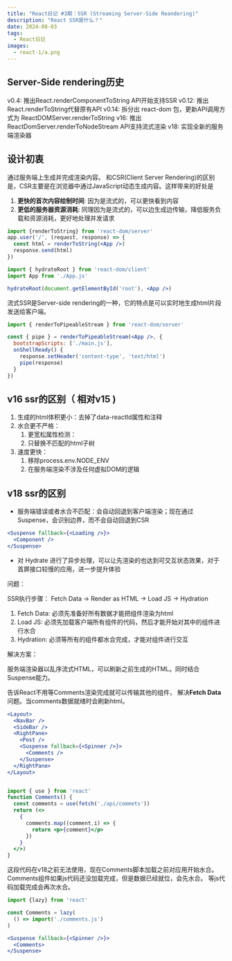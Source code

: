 ```yaml
---
title: "React日记 #3期：SSR (Streaming Server-Side Reandering)"
description: "React SSR是什么？"
date: 2024-08-03
tags:
  - React日记
images:
  - react-1/a.png
---
```


## Server-Side rendering历史

v0.4: 推出React.renderComponentToString API开始支持SSR
v0.12: 推出React.renderToString代替原有API
v0.14: 拆分出 react-dom 包，更新API调用方式为 ReactDOMServer.renderToString
v16: 推出ReactDomServer.renderToNodeStream API支持流式渲染
v18: 实现全新的服务端渲染器

## 设计初衷

通过服务端上生成并完成渲染内容。 和CSR(Client Server Rendering)的区别是，CSR主要是在浏览器中通过JavaScript动态生成内容。这样带来的好处是

1. **更快的首次内容绘制时间**: 因为是流式的，可以更快看到内容
2. **更低的服务器资源消耗**: 同理因为是流式的，可以边生成边传输，降低服务负载和资源消耗，更好地处理并发请求

```jsx
import {renderToString} from 'react-dom/server'
app.user('/', (request, response) => {
  const html = renderToString(<App />)
  response.send(html)
})
```

```jsx
import { hydrateRoot } from 'react-dom/client'
import App from './App.js'

hydrateRoot(document.getElementById('root'), <App />)
```

流式SSR是Server-side rendering的一种，它的特点是可以实时地生成html片段发送给客户端。

```jsx
import { renderToPipeableStream } from 'react-dom/server'

const { pipe } = renderToPipeableStream(<App />, {
  bootstrapScripts: ['./main.js'],
  onShellReady() {
    response.setHeader('content-type', 'text/html')
    pipe(response)
  }
})
```

## v16 ssr的区别（ 相对v15 )

1. 生成的html体积更小：去掉了data-reactId属性和注释
2. 水合更不严格：
   1. 更宽松属性检测：
   2. 只替换不匹配的html子树
3. 速度更快：
   1. 移除process.env.NODE_ENV
   2. 在服务端渲染不涉及任何虚拟DOM的逻辑

## v18 ssr的区别

- 服务端错误或者水合不匹配：会自动回退到客户端渲染；现在通过Suspense，会识别边界，而不会自动回退到CSR

```jsx
<Suspense fallback={<Loading />}>
  <Component />
</Suspense>
```

- 对 Hydrate 进行了异步处理，可以让先渲染的也达到可交互状态效果，对于首屏接口较慢的应用，进一步提升体验

问题：

SSR执行步骤： Fetch Data -> Render as HTML -> Load JS -> Hydration

1. Fetch Data: 必须先准备好所有数据才能把组件渲染为html
2. Load JS: 必须先加载客户端所有组件的代码，然后才能开始对其中的组件进行水合
3. Hydration: 必须等所有的组件都水合完成，才能对组件进行交互

解决方案：

服务端渲染器以乱序流式HTML，可以刷新之前生成的HTML。同时结合Suspense能力。

<Suspense>告诉React不用等Comments渲染完成就可以传输其他的组件， 解决**Fetch Data** 问题。当comments数据就绪时会刷新html。

```jsx
<Layout>
  <NavBar />
  <SideBar />
  <RightPane>
    <Post />
    <Suspense fallback={<Spinner />}>
      <Comments />
    </Suspense>
  </RightPane>
</Layout>


import { use } from 'react'
function Comments() {
  const comments = use(fetch('./api/commets'))
  return (<>
    {
      comments.map((comment,i) => {
        return <p>{comment}</p>
      })
    }
  </>)
}
```

这段代码在v18之前无法使用，现在Comments脚本加载之前对应用开始水合。
Comments组件如果js代码还没加载完成，但是数据已经就位，会先水合。 等js代码加载完成会再次水合。

```jsx
import {lazy} from 'react'

const Comments = lazy(
  () => import('./comments.js')
)

<Suspense fallback={<Spinner />}>
  <Comments>
</Suspense>
```
